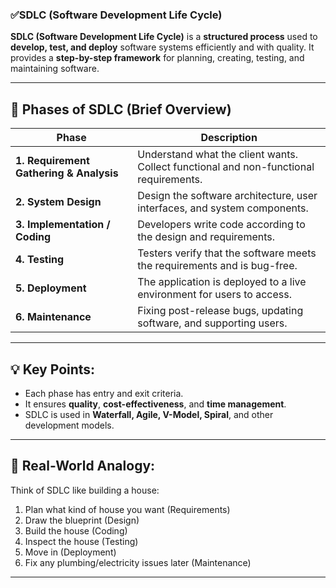 ### ✅SDLC (Software Development Life Cycle)

**SDLC (Software Development Life Cycle)** is a **structured process** used to **develop, test, and deploy** software systems efficiently and with quality. It provides a **step-by-step framework** for planning, creating, testing, and maintaining software.

---

## 🔄 **Phases of SDLC (Brief Overview)**

| Phase                                   | Description                                                                           |
| --------------------------------------- | ------------------------------------------------------------------------------------- |
| **1. Requirement Gathering & Analysis** | Understand what the client wants. Collect functional and non-functional requirements. |
| **2. System Design**                    | Design the software architecture, user interfaces, and system components.             |
| **3. Implementation / Coding**          | Developers write code according to the design and requirements.                       |
| **4. Testing**                          | Testers verify that the software meets the requirements and is bug-free.              |
| **5. Deployment**                       | The application is deployed to a live environment for users to access.                |
| **6. Maintenance**                      | Fixing post-release bugs, updating software, and supporting users.                    |

---

## 💡 Key Points:

* Each phase has entry and exit criteria.
* It ensures **quality**, **cost-effectiveness**, and **time management**.
* SDLC is used in **Waterfall, Agile, V-Model, Spiral**, and other development models.

---

## 📌 Real-World Analogy:

Think of SDLC like building a house:

1. Plan what kind of house you want (Requirements)
2. Draw the blueprint (Design)
3. Build the house (Coding)
4. Inspect the house (Testing)
5. Move in (Deployment)
6. Fix any plumbing/electricity issues later (Maintenance)

---
